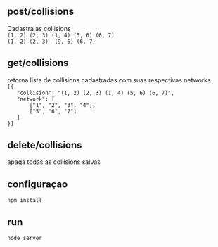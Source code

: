 ## post/collisions
Cadastra as collisions
<br />
`(1, 2) (2, 3) (1, 4) (5, 6) (6, 7)`
<br />
`(1, 2) (2, 3)  (9, 6) (6, 7)`


## get/collisions
retorna lista de collisions cadastradas com suas respectivas networks
<br />
`[{`<br />
`	"collision": "(1, 2) (2, 3) (1, 4) (5, 6) (6, 7)",`<br />
`	"network": [`<br />
`		["1", "2", "3", "4"],`<br />
`		["5", "6", "7"]`<br />
`	]`<br />
`}]`<br />


## delete/collisions
apaga todas as collisions salvas

## configuraçao
`npm install`

## run
`node server`


